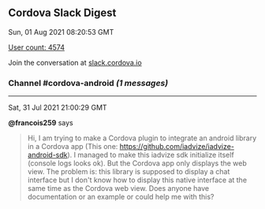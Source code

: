 ## Cordova Slack Digest
Sun, 01 Aug 2021 08:20:53 GMT

[User count: 4574](https://cordova.slack.com/)


Join the conversation at [slack.cordova.io](http://slack.cordova.io/)

### __Channel #cordova-android__ _(1 messages)_
---

Sat, 31 Jul 2021 21:00:29 GMT

__@francois259__ says 
> Hi, I am trying to make a Cordova plugin to integrate an android library in a Cordova app (This one: <https://github.com/iadvize/iadvize-android-sdk>).
> I managed to make this iadvize sdk initialize itself (console logs looks ok). But the Cordova app only displays the web view.
> The problem is: this library is supposed to display a chat interface but I don't know how to display this native interface at the same time as the Cordova web view.
> Does anyone have documentation or an example or could help me with this?
> 
